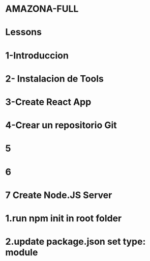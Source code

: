 # AMAZONA-FULL
# Lessons 
# 1-Introduccion
# 2- Instalacion de Tools
# 3-Create React App
# 4-Crear un repositorio Git
# 5
# 6
# 7 Create Node.JS Server
#  1.run npm init in root  folder
#  2.update package.json set type: module
